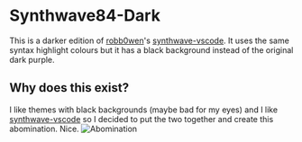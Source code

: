 # Synthwave84-Dark
This is a darker edition of [robb0wen](https://github.com/robb0wen)'s [synthwave-vscode](https://github.com/robb0wen/synthwave-vscode). It uses the same syntax highlight colours but it has a black background instead of the original dark purple.

## Why does this exist?
I like themes with black backgrounds (maybe bad for my eyes) and I like [synthwave-vscode](https://github.com/robb0wen/synthwave-vscode) so I decided to put the two together and create this abomination. Nice.
![Abomination](https://raw.githubusercontent.com/farhanpatwary/synthwave84-dark/blob/master/theme.png)


